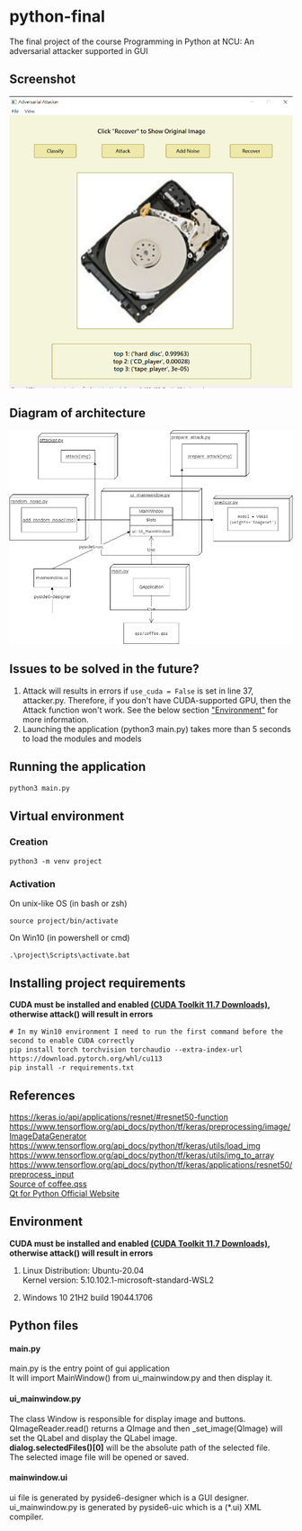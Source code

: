 # python-final
The final project of the course Programming in Python at NCU: An adversarial attacker supported in GUI
## Screenshot
![screenshot](./screenshot.png)

## Diagram of architecture

![Diagram](./Diagram.drawio.png)
## Issues to be solved in the future?
1. Attack will results in errors if ```use_cuda = False``` is set in line 37, attacker.py. Therefore, if you don't have CUDA-supported GPU, then the Attack function won't work. See the below section ["Environment"](https://github.com/sShaAanGg/python-final#environment) for more information.
2. Launching the application (python3 main.py) takes more than 5 seconds to load the modules and models

## Running the application
```
python3 main.py
```

## Virtual environment
### Creation
```
python3 -m venv project
```
### Activation
On unix-like OS (in bash or zsh)
```
source project/bin/activate
```
On Win10 (in powershell or cmd)
```
.\project\Scripts\activate.bat
```
## Installing project requirements
**CUDA must be installed and enabled [(CUDA Toolkit 11.7 Downloads)](https://developer.nvidia.com/cuda-downloads), otherwise attack() will result in errors**
```
# In my Win10 environment I need to run the first command before the second to enable CUDA correctly
pip install torch torchvision torchaudio --extra-index-url https://download.pytorch.org/whl/cu113
pip install -r requirements.txt
```

## References
https://keras.io/api/applications/resnet/#resnet50-function  
https://www.tensorflow.org/api_docs/python/tf/keras/preprocessing/image/ImageDataGenerator  
https://www.tensorflow.org/api_docs/python/tf/keras/utils/load_img  
https://www.tensorflow.org/api_docs/python/tf/keras/utils/img_to_array  
https://www.tensorflow.org/api_docs/python/tf/keras/applications/resnet50/preprocess_input  
[Source of coffee.qss](https://code.qt.io/cgit/qt/qtbase.git/tree/examples/widgets/widgets/stylesheet/qss/coffee.qss?h=6.3)  
[Qt for Python Official Website](https://doc.qt.io/qtforpython/index.html)

## Environment
**CUDA must be installed and enabled [(CUDA Toolkit 11.7 Downloads)](https://developer.nvidia.com/cuda-downloads), otherwise attack() will result in errors**
1. Linux Distribution: Ubuntu-20.04  
Kernel version: 5.10.102.1-microsoft-standard-WSL2

2. Windows 10 21H2 build 19044.1706

## Python files

#### main.py
main.py is the entry point of gui application  
It will import MainWindow() from ui_mainwindow.py and then display it.
#### ui_mainwindow.py
The class Window is responsible for display image and buttons.  
QImageReader.read() returns a QImage and then _set_image(QImage) will set the QLabel and display the QLabel image.  
**dialog.selectedFiles()[0]** will be the absolute path of the selected file.  
The selected image file will be opened or saved.  

#### mainwindow.ui
ui file is generated by pyside6-designer which is a GUI designer.  
ui_mainwindow.py is generated by pyside6-uic which is a (*.ui) XML compiler.
